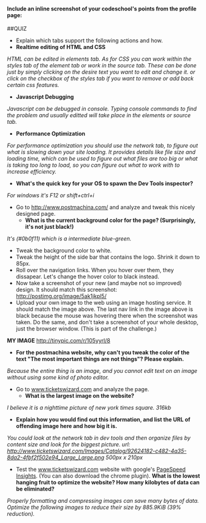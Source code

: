 #### Include an inline screenshot of your codeschool's points from the profile page:

<!-- Modify the Markdown to include your answers. Don't delete the questions! -->

##QUIZ
* Explain which tabs support the following actions and how.
*  **Realtime editing of HTML and CSS**

*HTML can be edited in elements tab. As for CSS you can work within the styles tab of the element tab or work in the source tab. These can be done just by simply clicking on the desire text you want to edit and change it. or click on the checkbox of the styles tab if you want to remove or add back certain css features.*
*  **Javascript Debugging**
  
*Javascript can be debugged in console. Typing console commands to find the problem and usually editted will take place in the elements or source tab.*
*  **Performance Optimization**
  
*For performance optimization you should use the network tab, to figure out what is slowing down your site loading. It provides details like file size and loading time, which can be used to figure out what files are too big or what is taking too long to load, so you can figure out what to work with to increase efficiency.*

* **What's the quick key for your OS to spawn the Dev Tools inspector?**

*For windows it's F12 or shift+ctrl+i*


* Go to http://www.postmachina.com/ and analyze and tweak this nicely designed page.
  * **What is the current background color for the page?  (Surprisingly, it's not just black!)**
   
*It's (#0b0f11) which is a intermediate blue-green.*
  * Tweak the background color to white.
  * Tweak the height of the side bar that contains the logo.  Shrink it down to 85px.
  * Roll over the navigation links.  When you hover over them, they dissapear.  Let's change the hover color to black instead.
  * Now take a screenshot of your new (and maybe not so improved) design.  It should match this screenshot: http://postimg.org/image/5ak1jkpl5/
  * Upload your own image to the web using an image hosting service.  It should match the image above. The last nav link in the image above is black because the mouse was hovering there when the screenshot was taken. Do the same, and don't take a screenshot of your whole desktop, just the browser window. (This is part of the challenge.)

**MY IMAGE** http://tinypic.com/r/105yyrl/8

* **For the postmachina website, why can't you tweak the color of the text "The most important things are not things"?  Please explain.**

*Because the entire thing is an image, and you cannot edit text on an image without using some kind of photo editor.*
* Go to www.ticketswizard.com and analyze the page.  
  * **What is the largest image on the website?**
  
*I believe it is a nighttime picture of new york times square. 316kb*
 
  * **Explain how you would find out this information, and list the URL of offending image here and how big it is.**
 
*You could look at the network tab in dev tools and then organize files by content size and look for the biggest picture. url: http://www.ticketswizard.com/Images/Catalog/92624182-c482-4a35-8da2-4fbf2f502e94_Large_Large.png 500px x 210px*
* Test the www.ticketswizard.com website with google's [PageSpeed Insights](http://www.ticketswizard.com/).  (You can also download the chrome plugin).  **What is the lowest hanging fruit to optimize the website?  How many kilobytes of data can be eliminated?**

*Properly formatting and compressing images can save many bytes of data.
Optimize the following images to reduce their size by 885.9KiB (39% reduction).*
